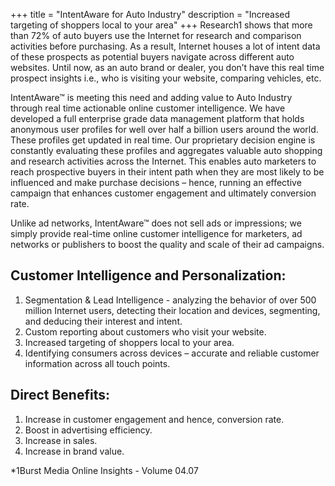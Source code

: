 +++
title = "IntentAware for Auto Industry"
description = "Increased targeting of shoppers local to your area"
+++
Research1 shows that more than 72% of auto buyers use the Internet for research and comparison activities before purchasing. As a result, Internet houses a lot of intent data of these prospects as potential buyers navigate across different auto websites. Until now, as an auto brand or dealer, you don’t have this real time prospect insights i.e., who is visiting your website, comparing vehicles, etc.

IntentAware™ is meeting this need and adding value to Auto Industry through real time actionable online customer intelligence. We have developed a full enterprise grade data management platform that holds anonymous user profiles for well over half a billion users around the world. These profiles get updated in real time. Our proprietary decision engine is constantly evaluating these profiles and aggregates valuable auto shopping and research activities across the Internet. This enables auto marketers to reach prospective buyers in their intent path when they are most likely to be influenced and make purchase decisions – hence, running an effective campaign that enhances customer engagement and ultimately conversion rate.

Unlike ad networks, IntentAware™ does not sell ads or impressions; we simply provide real-time online customer intelligence for marketers, ad networks or publishers to boost the quality and scale of their ad campaigns.

##  Customer Intelligence and Personalization:

1. Segmentation & Lead Intelligence - analyzing the behavior of over 500 million Internet users, detecting their location and devices, segmenting, and deducing their interest and intent.
2. Custom reporting about customers who visit your website.
3. Increased targeting of shoppers local to your area.
4. Identifying consumers across devices – accurate and reliable customer information across all touch points.

##  Direct Benefits:

1. Increase in customer engagement and hence, conversion rate.
2. Boost in advertising efficiency.
3. Increase in sales.
4. Increase in brand value.

*1Burst Media Online Insights - Volume 04.07
